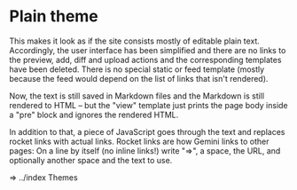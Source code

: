 Plain theme
===========

This makes it look as if the site consists mostly of editable plain
text. Accordingly, the user interface has been simplified and there
are no links to the preview, add, diff and upload actions and the
corresponding templates have been deleted. There is no special static
or feed template (mostly because the feed would depend on the list of
links that isn't rendered).

Now, the text is still saved in Markdown files and the Markdown is
still rendered to HTML – but the "view" template just prints the page
body inside a "pre" block and ignores the rendered HTML.

In addition to that, a piece of JavaScript goes through the text and
replaces rocket links with actual links. Rocket links are how Gemini
links to other pages: On a line by itself (no inline links!) write
"=>", a space, the URL, and optionally another space and the text to
use.

=> ../index Themes
